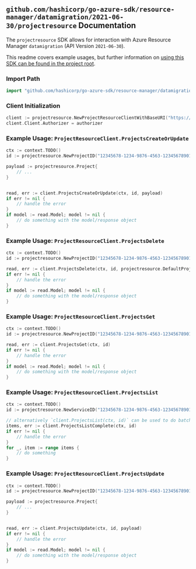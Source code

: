 
## `github.com/hashicorp/go-azure-sdk/resource-manager/datamigration/2021-06-30/projectresource` Documentation

The `projectresource` SDK allows for interaction with Azure Resource Manager `datamigration` (API Version `2021-06-30`).

This readme covers example usages, but further information on [using this SDK can be found in the project root](https://github.com/hashicorp/go-azure-sdk/tree/main/docs).

### Import Path

```go
import "github.com/hashicorp/go-azure-sdk/resource-manager/datamigration/2021-06-30/projectresource"
```


### Client Initialization

```go
client := projectresource.NewProjectResourceClientWithBaseURI("https://management.azure.com")
client.Client.Authorizer = authorizer
```


### Example Usage: `ProjectResourceClient.ProjectsCreateOrUpdate`

```go
ctx := context.TODO()
id := projectresource.NewProjectID("12345678-1234-9876-4563-123456789012", "groupName", "serviceName", "projectName")

payload := projectresource.Project{
	// ...
}


read, err := client.ProjectsCreateOrUpdate(ctx, id, payload)
if err != nil {
	// handle the error
}
if model := read.Model; model != nil {
	// do something with the model/response object
}
```


### Example Usage: `ProjectResourceClient.ProjectsDelete`

```go
ctx := context.TODO()
id := projectresource.NewProjectID("12345678-1234-9876-4563-123456789012", "groupName", "serviceName", "projectName")

read, err := client.ProjectsDelete(ctx, id, projectresource.DefaultProjectsDeleteOperationOptions())
if err != nil {
	// handle the error
}
if model := read.Model; model != nil {
	// do something with the model/response object
}
```


### Example Usage: `ProjectResourceClient.ProjectsGet`

```go
ctx := context.TODO()
id := projectresource.NewProjectID("12345678-1234-9876-4563-123456789012", "groupName", "serviceName", "projectName")

read, err := client.ProjectsGet(ctx, id)
if err != nil {
	// handle the error
}
if model := read.Model; model != nil {
	// do something with the model/response object
}
```


### Example Usage: `ProjectResourceClient.ProjectsList`

```go
ctx := context.TODO()
id := projectresource.NewServiceID("12345678-1234-9876-4563-123456789012", "groupName", "serviceName")

// alternatively `client.ProjectsList(ctx, id)` can be used to do batched pagination
items, err := client.ProjectsListComplete(ctx, id)
if err != nil {
	// handle the error
}
for _, item := range items {
	// do something
}
```


### Example Usage: `ProjectResourceClient.ProjectsUpdate`

```go
ctx := context.TODO()
id := projectresource.NewProjectID("12345678-1234-9876-4563-123456789012", "groupName", "serviceName", "projectName")

payload := projectresource.Project{
	// ...
}


read, err := client.ProjectsUpdate(ctx, id, payload)
if err != nil {
	// handle the error
}
if model := read.Model; model != nil {
	// do something with the model/response object
}
```
